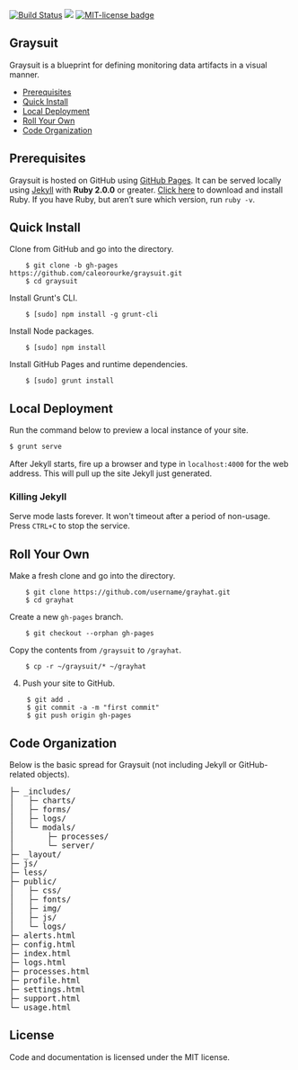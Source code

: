 <a href="http://travis-ci.org/caleorourke/graysuit?branch=gh-pages" target="_blank"><img src="http://travis-ci.org/caleorourke/graysuit.svg?branch=gh-pages" alt="Build Status"></a>
<a href="https://david-dm.org/caleorourke/graysuit#info=devDependencies" target="_blank"><img src="https://david-dm.org/caleorourke/graysuit/dev-status.svg?theme=shields.io"></a>
<a href="http://github.com/caleorourke/graysuit/blob/gh-pages/LICENSE" target="_blank"><img src="http://img.shields.io/badge/License-MIT-blue.svg" alt="MIT-license badge"></a>

## Graysuit

Graysuit is a blueprint for defining monitoring data artifacts in a visual manner.

* [Prerequisites](#prerequisites)
* [Quick Install](#quick-install)
* [Local Deployment](#local-deployment)
* [Roll Your Own](#roll-your-own)
* [Code Organization](#code-organization)

## Prerequisites

Graysuit is hosted on GitHub using [GitHub Pages](http://pages.github.com). It can be served locally using [Jekyll](http://jekyllrb.com) with __Ruby 2.0.0__ or greater. [Click here](http://www.ruby-lang.org/en/installation) to download and install Ruby. If you have Ruby, but aren’t sure which version, run `ruby -v`.

## Quick Install

Clone from GitHub and go into the directory.

        $ git clone -b gh-pages https://github.com/caleorourke/graysuit.git
        $ cd graysuit

Install Grunt's CLI.

        $ [sudo] npm install -g grunt-cli

Install Node packages.

        $ [sudo] npm install

Install GitHub Pages and runtime dependencies.

        $ [sudo] grunt install

## Local Deployment

Run the command below to preview a local instance of your site.

```bash
$ grunt serve
```

After Jekyll starts, fire up a browser and type in `localhost:4000` for the web address. This will pull up the site Jekyll just generated.

### Killing Jekyll

Serve mode lasts forever. It won't timeout after a period of non-usage. Press `CTRL+C` to stop the service.

## Roll Your Own

Make a fresh clone and go into the directory.

        $ git clone https://github.com/username/grayhat.git
        $ cd grayhat

Create a new `gh-pages` branch.

        $ git checkout --orphan gh-pages

Copy the contents from `/graysuit` to `/grayhat`.

        $ cp -r ~/graysuit/* ~/grayhat

4. Push your site to GitHub.

        $ git add .
        $ git commit -a -m "first commit"
        $ git push origin gh-pages

## Code Organization

Below is the basic spread for Graysuit (not including Jekyll or GitHub-related objects).

<pre>
├─ _includes/
│   ├─ charts/
│   ├─ forms/
│   ├─ logs/
│   └─ modals/
│       ├─ processes/
│       └─ server/
├─ _layout/
├─ js/
├─ less/
├─ public/
│   ├─ css/
│   ├─ fonts/
│   ├─ img/
│   ├─ js/
│   └─ logs/
├─ alerts.html
├─ config.html
├─ index.html
├─ logs.html
├─ processes.html
├─ profile.html
├─ settings.html
├─ support.html
└─ usage.html
</pre>

## License

Code and documentation is licensed under the MIT license.
